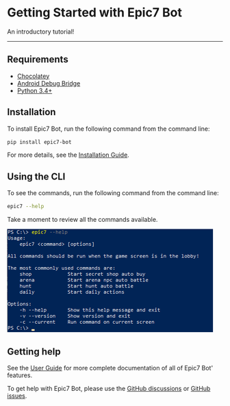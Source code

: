 # Getting Started with Epic7 Bot

An introductory tutorial!

---

## Requirements

- [Chocolatey](https://chocolatey.org/)
- [Android Debug Bridge](https://community.chocolatey.org/packages/adb)
- [Python 3.4+](https://www.python.org/downloads/release/python-392/)

## Installation

To install Epic7 Bot, run the following command from the command line:

```bash
pip install epic7-bot
```

For more details, see the [Installation Guide].

## Using the CLI

To see the commands, run the following command from the command line:

```bash
epic7 --help
```

Take a moment to review all the commands available.

![Epic7 Bot help command](img/epic7-help-terminal.png)

## Getting help

See the [User Guide] for more complete documentation of all of Epic7 Bot' features.

To get help with Epic7 Bot, please use the [GitHub discussions] or [GitHub issues].

[Installation Guide]: user-guide/installation.md
[GitHub discussions]: https://github.com/brunocordioli072/epic7_bot/discussions
[GitHub issues]: https://github.com/brunocordioli072/epic7_bot/issues
[User Guide]: user-guide/README.md

